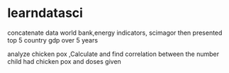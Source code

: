 # learndatasci

concatenate data world bank,energy indicators, scimagor then presented top 5 country gdp over 5 years

analyze chicken pox ,Calculate and find correlation between the number child had chicken pox and doses given
